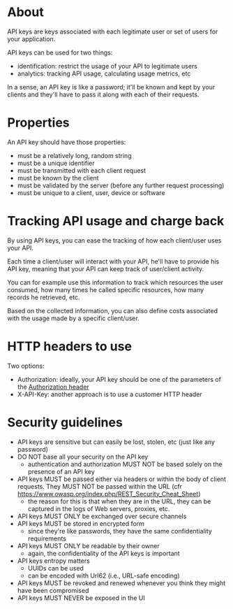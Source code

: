 # About
API keys are keys associated with each legitimate user or set of users for your application.

API keys can be used for two things:
* identification: restrict the usage of your API to legitimate users
* analytics: tracking API usage, calculating usage metrics, etc

In a sense, an API key is like a password; it'll be known and kept by your clients and they'll have to pass it along with each of their requests.

# Properties
An API key should have those properties:
* must be a relatively long, random string
* must be a unique identifier
* must be transmitted with each client request
* must be known by the client
* must be validated by the server (before any further request processing)
* must be unique to a client, user, device or software

# Tracking API usage and charge back
By using API keys, you can ease the tracking of how each client/user uses your API.

Each time a client/user will interact with your API, he'll have to provide his API key, meaning that your API can keep track of user/client activity.

You can for example use this information to track which resources the user consumed, how many times he called specific resources, how many records he retrieved, etc.

Based on the collected information, you can also define costs associated with the usage made by a specific client/user.

# HTTP headers to use
Two options:
* Authorization: ideally, your API key should be one of the parameters of the [Authorization header](https://tools.ietf.org/html/rfc7235#section-4.2)
* X-API-Key: another approach is to use a customer HTTP header

# Security guidelines
* API keys are sensitive but can easily be lost, stolen, etc (just like any password)
* DO NOT base all your security on the API key
  * authentication and authorization MUST NOT be based solely on the presence of an API key
* API keys MUST be passed either via headers or within the body of client requests. They MUST NOT be passed within the URL (cfr https://www.owasp.org/index.php/REST_Security_Cheat_Sheet)
  * the reason for this is that when they are in the URL, they can be captured in the logs of Web servers, proxies, etc.
* API keys MUST ONLY be exchanged over secure channels
* API keys MUST be stored in encrypted form
  * since they're like passwords, they have the same confidentiality requirements
* API keys MUST ONLY be readable by their owner
  * again, the confidentiality of the API keys is important
* API keys entropy matters
  * UUIDs can be used 
  * can be encoded with Url62 (i.e., URL-safe encoding)
* API keys MUST be revoked and renewed whenever you think they might have been compromised
* API keys MUST NEVER be exposed in the UI